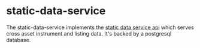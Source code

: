 # static-data-service

The static-data-service implements the [static data service api](https://github.com/ettec/open-trading-platform/blob/master/protobuf/services/staticdataservice.proto) which serves cross asset instrument and listing data.  It's backed by a postgresql database.

